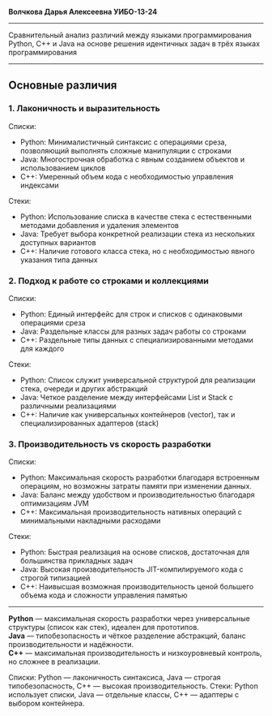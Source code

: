 __**Волчкова Дарья Алексеевна  УИБО-13-24**__
__________________________________________________________
Сравнительный анализ различий между языками программирования Python, C++ и Java на основе решения идентичных задач в трёх языках программирования
__________________________________________________________
##                                                           **Основные различия** 

### 1. Лаконичность и выразительность

 Списки:
* Python: Минималистичный синтаксис с операциями среза, позволяющий выполнять сложные манипуляции с строками
* Java: Многострочная обработка с явным созданием объектов и использованием циклов
* C++: Умеренный объем кода с необходимостью управления индексами

 Cтеки:
* Python: Использование списка в качестве стека с естественными методами добавления и удаления элементов
* Java: Требует выбора конкретной реализации стека из нескольких доступных вариантов
* C++: Наличие готового класса стека, но с необходимостью явного указания типа данных

### 2. Подход к работе со строками и коллекциями

 Списки:
* Python: Единый интерфейс для строк и списков с одинаковыми операциями среза
* Java: Раздельные классы для разных задач работы со строками
* C++: Раздельные типы данных с специализированными методами для каждого

 Стеки:
* Python: Список служит универсальной структурой для реализации стека, очереди и других абстракций
* Java: Четкое разделение между интерфейсами List и Stack с различными реализациями
* C++: Наличие как универсальных контейнеров (vector), так и специализированных адаптеров (stack)

### 3. Производительность vs скорость разработки

 Списки:
* Python: Максимальная скорость разработки благодаря встроенным операциям, но возможны затраты памяти при изменении данных.
* Java: Баланс между удобством и производительностью благодаря оптимизациям JVM
* C++: Максимальная производительность нативных операций с минимальными накладными расходами

 Стеки:
* Python: Быстрая реализация на основе списков, достаточная для большинства прикладных задач
* Java: Высокая производительность JIT-компилируемого кода с строгой типизацией
* C++: Наивысшая возможная производительность ценой большего объема кода и сложности управления памятью



__________________________________________________________
**Python** — максимальная скорость разработки через универсальные структуры (список как стек), идеален для прототипов.  
**Java** — типобезопасность и чёткое разделение абстракций, баланс производительности и надёжности.  
**C++** — максимальная производительность и низкоуровневый контроль, но сложнее в реализации.  

Списки: Python — лаконичность синтаксиса, Java — строгая типобезопасность, C++ — высокая производительность.
Стеки: Python использует списки, Java — отдельные классы, C++ — адаптеры с выбором контейнера.


